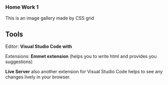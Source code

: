 ### Home Work 1

This is an image gallery made by CSS grid

## Tools

Editor: **Visual Studio Code with**

Extensions:
**Emmet extension** (helps you to write html and provides you suggestions)

**Live Server** also another extension for Visual Studio Code helps to see any changes lively in your browser.
